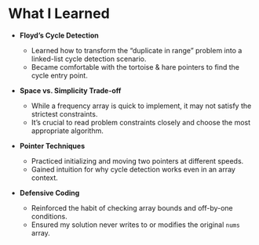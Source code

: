 # What I Learned

- **Floyd’s Cycle Detection**  
  - Learned how to transform the “duplicate in range” problem into a linked-list cycle detection scenario.  
  - Became comfortable with the tortoise & hare pointers to find the cycle entry point.

- **Space vs. Simplicity Trade-off**  
  - While a frequency array is quick to implement, it may not satisfy the strictest constraints.  
  - It’s crucial to read problem constraints closely and choose the most appropriate algorithm.

- **Pointer Techniques**  
  - Practiced initializing and moving two pointers at different speeds.  
  - Gained intuition for why cycle detection works even in an array context.

- **Defensive Coding**  
  - Reinforced the habit of checking array bounds and off-by-one conditions.  
  - Ensured my solution never writes to or modifies the original `nums` array.
